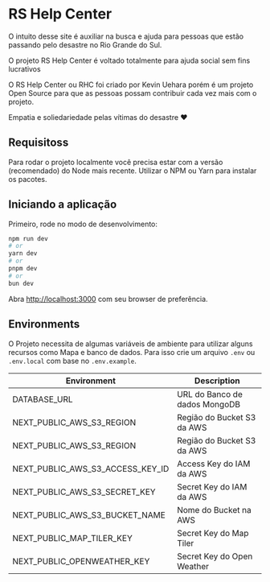 # RS Help Center

O intuito desse site é auxiliar na busca e ajuda para pessoas que estão passando pelo desastre no Rio Grande do Sul.

O projeto RS Help Center é voltado totalmente para ajuda social sem fins lucrativos

O RS Help Center ou RHC foi criado por Kevin Uehara porém é um projeto Open Source para que as pessoas possam contribuir cada vez mais com o projeto.

Empatia e soliedariedade pelas vítimas do desastre ❤️

## Requisitoss

Para rodar o projeto localmente você precisa estar com a versão (recomendado) do Node mais recente. Utilizar o NPM ou Yarn para instalar os pacotes.

## Iniciando a aplicação

Primeiro, rode no modo de desenvolvimento:

```bash
npm run dev
# or
yarn dev
# or
pnpm dev
# or
bun dev
```

Abra [http://localhost:3000](http://localhost:3000) com seu browser de preferência.

## Environments

O Projeto necessita de algumas variáveis de ambiente para utilizar alguns recursos como Mapa e banco de dados. Para isso crie um arquivo `.env` ou `.env.local` com base no `.env.example`.

| Environment                      | Description                   |
| -------------------------------- | ----------------------------- |
| DATABASE_URL                     | URL do Banco de dados MongoDB |
| NEXT_PUBLIC_AWS_S3_REGION        | Região do Bucket S3 da AWS    |
| NEXT_PUBLIC_AWS_S3_REGION        | Região do Bucket S3 da AWS    |
| NEXT_PUBLIC_AWS_S3_ACCESS_KEY_ID | Access Key do IAM da AWS      |
| NEXT_PUBLIC_AWS_S3_SECRET_KEY    | Secret Key do IAM da AWS      |
| NEXT_PUBLIC_AWS_S3_BUCKET_NAME   | Nome do Bucket na AWS         |
| NEXT_PUBLIC_MAP_TILER_KEY        | Secret Key do Map Tiler       |
| NEXT_PUBLIC_OPENWEATHER_KEY      | Secret Key do Open Weather    |
